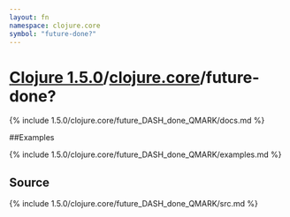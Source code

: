 ```yaml
---
layout: fn
namespace: clojure.core
symbol: "future-done?"
---
```


# [Clojure 1.5.0](../../)/[clojure.core](../)/future-done?

{% include 1.5.0/clojure.core/future_DASH_done_QMARK/docs.md %}

##Examples

{% include 1.5.0/clojure.core/future_DASH_done_QMARK/examples.md %}
## Source
{% include 1.5.0/clojure.core/future_DASH_done_QMARK/src.md %}


